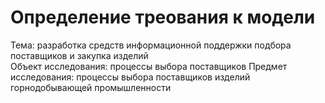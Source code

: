 # Определение треования к модели
Тема: разработка средств информационной поддержки подбора поставщиков и закупка изделий  
Объект исследования: процессы выбора поставщиков
Предмет исследования: процессы выбора поставщиков изделий горнодобывающей промышленности
